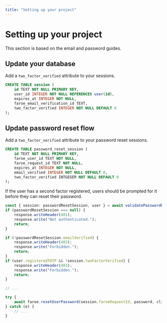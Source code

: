 ```yaml
---
title: "Setting up your project"
---
```


# Setting up your project

This section is based on the email and password guides.

## Update your database

Add a `two_factor_verified` attribute to your sessions.

```sql
CREATE TABLE session (
    id TEXT NOT NULL PRIMARY KEY,
    user_id INTEGER NOT NULL REFERENCES user(id),
    expires_at INTEGER NOT NULL,
    faroe_email_verification_id TEXT,
    two_factor_verified INTEGER NOT NULL DEFAULT 0
);
```

## Update password reset flow

Add a `two_factor_verified` attribute to your password reset sessions.

```sql
CREATE TABLE password_reset_session (
    id TEXT NOT NULL PRIMARY KEY,
    faroe_user_id TEXT NOT NULL,
    faroe_request_id TEXT NOT NULL,
    expires_at INTEGER NOT NULL,
    email_verified INTEGER NOT NULL DEFAULT 0,
    two_factor_verified INTGEGER NOT NULL DEFAULT 0
);
```

If the user has a second factor registered, users should be prompted for it before they can reset their password.

```ts
const { session: passwordResetSession, user } = await validatePasswordResetRequest(request);
if (passwordResetSession === null) {
    response.writeHeader(401);
    response.write("Not authenticated.");
    return;
}

if (!passwordResetSession.emailVerified) {
    response.writeHeader(403);
    response.write("Forbidden.");
    return;
}
if (user.registeredTOTP && !session.twoFactorVerified) {
    response.writeHeader(403);
    response.write("Forbidden.");
    return;
}

// ...

try {
    await faroe.resetUserPassword(session.faroeRequestId, password, clientIP);
} catch (e) {
    // ...
}
```

